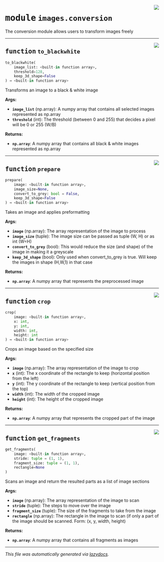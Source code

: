 <!-- markdownlint-disable -->

<a href="../../arcus/ml/images/conversion.py#L0"><img align="right" style="float:right;" src="https://img.shields.io/badge/-source-cccccc?style=flat-square"></a>

# <kbd>module</kbd> `images.conversion`
The conversion module allows users to transform images freely 


---

<a href="../../arcus/ml/images/conversion.py#L13"><img align="right" style="float:right;" src="https://img.shields.io/badge/-source-cccccc?style=flat-square"></a>

## <kbd>function</kbd> `to_blackwhite`

```python
to_blackwhite(
    image_list: <built-in function array>,
    threshold=128,
    keep_3d_shape=False
) → <built-in function array>
```

Transforms an image to a black & white image 

**Args:**
 
 - <b>`image_list`</b> (np.array):  A numpy array that contains all selected images represented as np.array 
 - <b>`threshold`</b> (int):  The threshold (between 0 and 255) that decides a pixel will be 0 or 255 (W/B) 

**Returns:**
 
 - <b>`np.array`</b>:  A numpy array that contains all black & white images represented as np.array 


---

<a href="../../arcus/ml/images/conversion.py#L39"><img align="right" style="float:right;" src="https://img.shields.io/badge/-source-cccccc?style=flat-square"></a>

## <kbd>function</kbd> `prepare`

```python
prepare(
    image: <built-in function array>,
    image_size=None,
    convert_to_grey: bool = False,
    keep_3d_shape=False
) → <built-in function array>
```

Takes an image and applies preformatting 

**Args:**
 
 - <b>`image`</b> (np.array):  The array representation of the image to process 
 - <b>`image_size`</b> (tuple):  The image size can be passed as tuple (W, H) or as int (W=H) 
 - <b>`convert_to_grey`</b> (bool):  This would reduce the size (and shape) of the image in making it a greyscale 
 - <b>`keep_3d_shape`</b> (bool):  Only used when convert_to_grey is true.  Will keep the images in shape (H,W,1) in that case 

**Returns:**
 
 - <b>`np.array`</b>:  A numpy array that represents the preprocessed image 


---

<a href="../../arcus/ml/images/conversion.py#L66"><img align="right" style="float:right;" src="https://img.shields.io/badge/-source-cccccc?style=flat-square"></a>

## <kbd>function</kbd> `crop`

```python
crop(
    image: <built-in function array>,
    x: int,
    y: int,
    width: int,
    height: int
) → <built-in function array>
```

Crops an image based on the specified size 

**Args:**
 
 - <b>`image`</b> (np.array):  The array representation of the image to crop 
 - <b>`x`</b> (int):  The x coordinate of the rectangle to keep (horizontal position from the left) 
 - <b>`y`</b> (int):  The y coordinate of the rectangle to keep (vertical position from the top) 
 - <b>`width`</b> (int):  The width of the cropped image 
 - <b>`height`</b> (int):  The height of the cropped image 

**Returns:**
 
 - <b>`np.array`</b>:  A numpy array that represents the cropped part of the image 


---

<a href="../../arcus/ml/images/conversion.py#L80"><img align="right" style="float:right;" src="https://img.shields.io/badge/-source-cccccc?style=flat-square"></a>

## <kbd>function</kbd> `get_fragments`

```python
get_fragments(
    image: <built-in function array>,
    stride: tuple = (1, 1),
    fragment_size: tuple = (1, 1),
    rectangle=None
)
```

Scans an image and return the resulted parts as a list of image sections 

**Args:**
 
 - <b>`image`</b> (np.array):  The array representation of the image to scan 
 - <b>`stride`</b> (tuple):  The steps to move over the image 
 - <b>`fragment_size`</b> (tuple):  The size of the fragments to take from the image 
 - <b>`rectangle`</b> (np.array):  The rectangle in the image to scan (if only a part of the image should be scanned.  Form: (x, y, width, height) 

**Returns:**
 
 - <b>`np.array`</b>:  A numpy array that contains all fragments as images 




---

_This file was automatically generated via [lazydocs](https://github.com/ml-tooling/lazydocs)._
